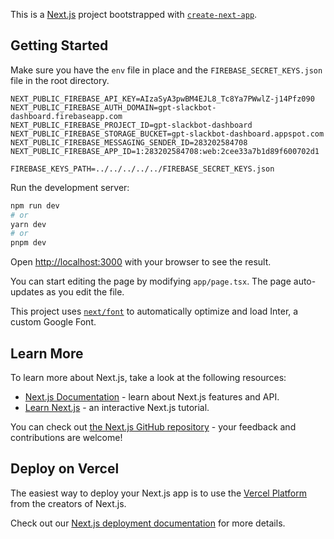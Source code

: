 This is a [Next.js](https://nextjs.org/) project bootstrapped with [`create-next-app`](https://github.com/vercel/next.js/tree/canary/packages/create-next-app).

## Getting Started

Make sure you have the `env` file in place and the `FIREBASE_SECRET_KEYS.json` file in the root directory.

```
NEXT_PUBLIC_FIREBASE_API_KEY=AIzaSyA3pwBM4EJL8_Tc8Ya7PWwlZ-j14Pfz090
NEXT_PUBLIC_FIREBASE_AUTH_DOMAIN=gpt-slackbot-dashboard.firebaseapp.com
NEXT_PUBLIC_FIREBASE_PROJECT_ID=gpt-slackbot-dashboard
NEXT_PUBLIC_FIREBASE_STORAGE_BUCKET=gpt-slackbot-dashboard.appspot.com
NEXT_PUBLIC_FIREBASE_MESSAGING_SENDER_ID=283202584708
NEXT_PUBLIC_FIREBASE_APP_ID=1:283202584708:web:2cee33a7b1d89f600702d1

FIREBASE_KEYS_PATH=../../../../../FIREBASE_SECRET_KEYS.json
```

Run the development server:

```bash
npm run dev
# or
yarn dev
# or
pnpm dev
```

Open [http://localhost:3000](http://localhost:3000) with your browser to see the result.

You can start editing the page by modifying `app/page.tsx`. The page auto-updates as you edit the file.

This project uses [`next/font`](https://nextjs.org/docs/basic-features/font-optimization) to automatically optimize and load Inter, a custom Google Font.

## Learn More

To learn more about Next.js, take a look at the following resources:

- [Next.js Documentation](https://nextjs.org/docs) - learn about Next.js features and API.
- [Learn Next.js](https://nextjs.org/learn) - an interactive Next.js tutorial.

You can check out [the Next.js GitHub repository](https://github.com/vercel/next.js/) - your feedback and contributions are welcome!

## Deploy on Vercel

The easiest way to deploy your Next.js app is to use the [Vercel Platform](https://vercel.com/new?utm_medium=default-template&filter=next.js&utm_source=create-next-app&utm_campaign=create-next-app-readme) from the creators of Next.js.

Check out our [Next.js deployment documentation](https://nextjs.org/docs/deployment) for more details.
